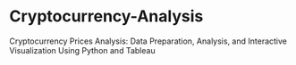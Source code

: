 # Cryptocurrency-Analysis
Cryptocurrency Prices Analysis: Data Preparation, Analysis, and Interactive Visualization Using Python and Tableau
